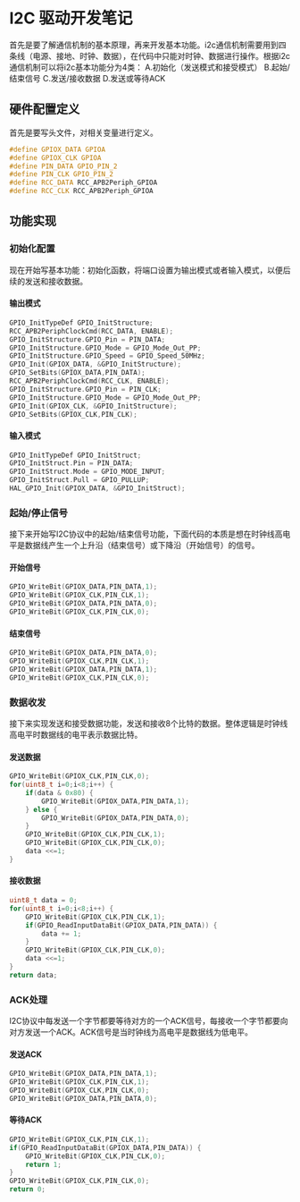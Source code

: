 
# I2C 驱动开发笔记
首先是要了解通信机制的基本原理，再来开发基本功能。i2c通信机制需要用到四条线（电源、接地、时钟、数据），在代码中只能对时钟、数据进行操作。根据i2c通信机制可以将i2c基本功能分为4类：
A.初始化（发送模式和接受模式）
B.起始/结束信号
C.发送/接收数据
D.发送或等待ACK
## 硬件配置定义
首先是要写头文件，对相关变量进行定义。
```c
#define GPIOX_DATA GPIOA
#define GPIOX_CLK GPIOA
#define PIN_DATA GPIO_PIN_2
#define PIN_CLK GPIO_PIN_2
#define RCC_DATA RCC_APB2Periph_GPIOA
#define RCC_CLK RCC_APB2Periph_GPIOA
```

## 功能实现

### 初始化配置
现在开始写基本功能：初始化函数，将端口设置为输出模式或者输入模式，以便后续的发送和接收数据。
#### 输出模式
```c
GPIO_InitTypeDef GPIO_InitStructure;
RCC_APB2PeriphClockCmd(RCC_DATA, ENABLE);
GPIO_InitStructure.GPIO_Pin = PIN_DATA;     
GPIO_InitStructure.GPIO_Mode = GPIO_Mode_Out_PP;          
GPIO_InitStructure.GPIO_Speed = GPIO_Speed_50MHz;
GPIO_Init(GPIOX_DATA, &GPIO_InitStructure);
GPIO_SetBits(GPIOX_DATA,PIN_DATA);
RCC_APB2PeriphClockCmd(RCC_CLK, ENABLE);
GPIO_InitStructure.GPIO_Pin = PIN_CLK;     
GPIO_InitStructure.GPIO_Mode = GPIO_Mode_Out_PP;          
GPIO_Init(GPIOX_CLK, &GPIO_InitStructure);
GPIO_SetBits(GPIOX_CLK,PIN_CLK);
```
#### 输入模式
```c
GPIO_InitTypeDef GPIO_InitStruct;
GPIO_InitStruct.Pin = PIN_DATA;
GPIO_InitStruct.Mode = GPIO_MODE_INPUT;
GPIO_InitStruct.Pull = GPIO_PULLUP;
HAL_GPIO_Init(GPIOX_DATA, &GPIO_InitStruct);
```

### 起始/停止信号
接下来开始写I2C协议中的起始/结束信号功能，下面代码的本质是想在时钟线高电平是数据线产生一个上升沿（结束信号）或下降沿（开始信号）的信号。
#### 开始信号
```c
GPIO_WriteBit(GPIOX_DATA,PIN_DATA,1);
GPIO_WriteBit(GPIOX_CLK,PIN_CLK,1);
GPIO_WriteBit(GPIOX_DATA,PIN_DATA,0);
GPIO_WriteBit(GPIOX_CLK,PIN_CLK,0);
```

#### 结束信号
```c
GPIO_WriteBit(GPIOX_DATA,PIN_DATA,0);
GPIO_WriteBit(GPIOX_CLK,PIN_CLK,1);
GPIO_WriteBit(GPIOX_DATA,PIN_DATA,1);
GPIO_WriteBit(GPIOX_CLK,PIN_CLK,0);
```

### 数据收发
接下来实现发送和接受数据功能，发送和接收8个比特的数据。整体逻辑是时钟线高电平时数据线的电平表示数据比特。
#### 发送数据
```c
GPIO_WriteBit(GPIOX_CLK,PIN_CLK,0);
for(uint8_t i=0;i<8;i++) {
    if(data & 0x80) {
        GPIO_WriteBit(GPIOX_DATA,PIN_DATA,1);
    } else {
        GPIO_WriteBit(GPIOX_DATA,PIN_DATA,0);
    }
    GPIO_WriteBit(GPIOX_CLK,PIN_CLK,1);
    GPIO_WriteBit(GPIOX_CLK,PIN_CLK,0);
    data <<=1;
}
```

#### 接收数据
```c
uint8_t data = 0;
for(uint8_t i=0;i<8;i++) {
    GPIO_WriteBit(GPIOX_CLK,PIN_CLK,1);
    if(GPIO_ReadInputDataBit(GPIOX_DATA,PIN_DATA)) {
        data += 1;
    }
    GPIO_WriteBit(GPIOX_CLK,PIN_CLK,0);
    data <<=1;
}
return data;
```

### ACK处理
I2C协议中每发送一个字节都要等待对方的一个ACK信号，每接收一个字节都要向对方发送一个ACK。ACK信号是当时钟线为高电平是数据线为低电平。
#### 发送ACK
```c
GPIO_WriteBit(GPIOX_DATA,PIN_DATA,1);
GPIO_WriteBit(GPIOX_CLK,PIN_CLK,1);
GPIO_WriteBit(GPIOX_CLK,PIN_CLK,0);
GPIO_WriteBit(GPIOX_DATA,PIN_DATA,0);
```

#### 等待ACK
```c
GPIO_WriteBit(GPIOX_CLK,PIN_CLK,1);
if(GPIO_ReadInputDataBit(GPIOX_DATA,PIN_DATA)) {
    GPIO_WriteBit(GPIOX_CLK,PIN_CLK,0);
    return 1;
}
GPIO_WriteBit(GPIOX_CLK,PIN_CLK,0);
return 0;
```
